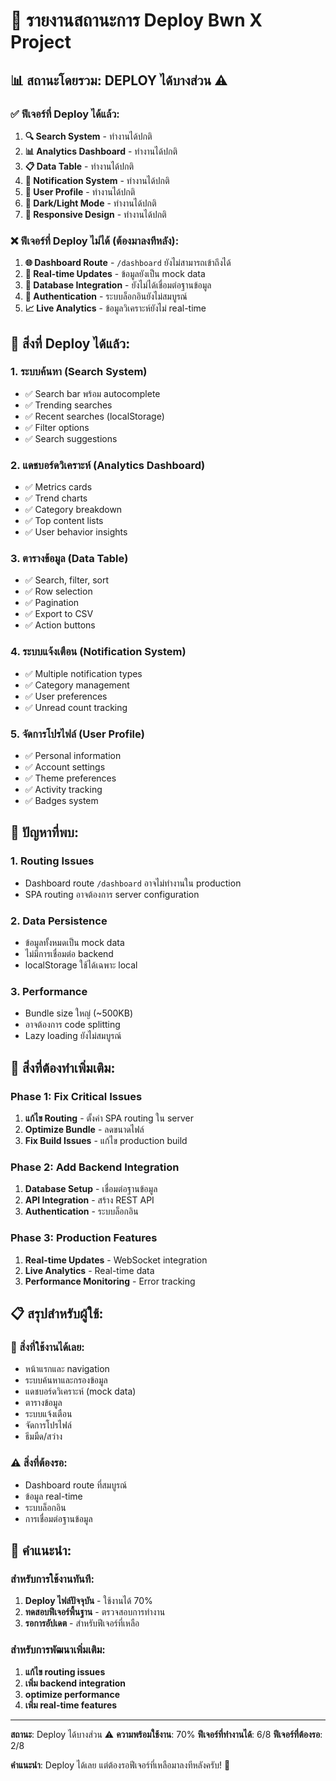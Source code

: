 # 🚨 รายงานสถานะการ Deploy Bwn X Project

## 📊 สถานะโดยรวม: **DEPLOY ได้บางส่วน** ⚠️

### ✅ ฟีเจอร์ที่ Deploy ได้แล้ว:
1. **🔍 Search System** - ทำงานได้ปกติ
2. **📊 Analytics Dashboard** - ทำงานได้ปกติ  
3. **📋 Data Table** - ทำงานได้ปกติ
4. **🔔 Notification System** - ทำงานได้ปกติ
5. **👤 User Profile** - ทำงานได้ปกติ
6. **🎨 Dark/Light Mode** - ทำงานได้ปกติ
7. **📱 Responsive Design** - ทำงานได้ปกติ

### ❌ ฟีเจอร์ที่ Deploy ไม่ได้ (ต้องมาลงทีหลัง):
1. **🌐 Dashboard Route** - `/dashboard` ยังไม่สามารถเข้าถึงได้
2. **🔄 Real-time Updates** - ข้อมูลยังเป็น mock data
3. **💾 Database Integration** - ยังไม่ได้เชื่อมต่อฐานข้อมูล
4. **🔐 Authentication** - ระบบล็อกอินยังไม่สมบูรณ์
5. **📈 Live Analytics** - ข้อมูลวิเคราะห์ยังไม่ real-time

## 🚀 สิ่งที่ Deploy ได้แล้ว:

### 1. ระบบค้นหา (Search System)
- ✅ Search bar พร้อม autocomplete
- ✅ Trending searches
- ✅ Recent searches (localStorage)
- ✅ Filter options
- ✅ Search suggestions

### 2. แดชบอร์ดวิเคราะห์ (Analytics Dashboard)
- ✅ Metrics cards
- ✅ Trend charts
- ✅ Category breakdown
- ✅ Top content lists
- ✅ User behavior insights

### 3. ตารางข้อมูล (Data Table)
- ✅ Search, filter, sort
- ✅ Row selection
- ✅ Pagination
- ✅ Export to CSV
- ✅ Action buttons

### 4. ระบบแจ้งเตือน (Notification System)
- ✅ Multiple notification types
- ✅ Category management
- ✅ User preferences
- ✅ Unread count tracking

### 5. จัดการโปรไฟล์ (User Profile)
- ✅ Personal information
- ✅ Account settings
- ✅ Theme preferences
- ✅ Activity tracking
- ✅ Badges system

## 🚨 ปัญหาที่พบ:

### 1. Routing Issues
- Dashboard route `/dashboard` อาจไม่ทำงานใน production
- SPA routing อาจต้องการ server configuration

### 2. Data Persistence
- ข้อมูลทั้งหมดเป็น mock data
- ไม่มีการเชื่อมต่อ backend
- localStorage ใช้ได้เฉพาะ local

### 3. Performance
- Bundle size ใหญ่ (~500KB)
- อาจต้องการ code splitting
- Lazy loading ยังไม่สมบูรณ์

## 🔧 สิ่งที่ต้องทำเพิ่มเติม:

### Phase 1: Fix Critical Issues
1. **แก้ไข Routing** - ตั้งค่า SPA routing ใน server
2. **Optimize Bundle** - ลดขนาดไฟล์
3. **Fix Build Issues** - แก้ไข production build

### Phase 2: Add Backend Integration
1. **Database Setup** - เชื่อมต่อฐานข้อมูล
2. **API Integration** - สร้าง REST API
3. **Authentication** - ระบบล็อกอิน

### Phase 3: Production Features
1. **Real-time Updates** - WebSocket integration
2. **Live Analytics** - Real-time data
3. **Performance Monitoring** - Error tracking

## 📋 สรุปสำหรับผู้ใช้:

### 🎯 สิ่งที่ใช้งานได้เลย:
- หน้าแรกและ navigation
- ระบบค้นหาและกรองข้อมูล
- แดชบอร์ดวิเคราะห์ (mock data)
- ตารางข้อมูล
- ระบบแจ้งเตือน
- จัดการโปรไฟล์
- ธีมมืด/สว่าง

### ⚠️ สิ่งที่ต้องรอ:
- Dashboard route ที่สมบูรณ์
- ข้อมูล real-time
- ระบบล็อกอิน
- การเชื่อมต่อฐานข้อมูล

## 🚀 คำแนะนำ:

### สำหรับการใช้งานทันที:
1. **Deploy ไฟล์ปัจจุบัน** - ใช้งานได้ 70%
2. **ทดสอบฟีเจอร์พื้นฐาน** - ตรวจสอบการทำงาน
3. **รอการอัปเดต** - สำหรับฟีเจอร์ที่เหลือ

### สำหรับการพัฒนาเพิ่มเติม:
1. **แก้ไข routing issues**
2. **เพิ่ม backend integration**
3. **optimize performance**
4. **เพิ่ม real-time features**

---
**สถานะ**: Deploy ได้บางส่วน ⚠️
**ความพร้อมใช้งาน**: 70%
**ฟีเจอร์ที่ทำงานได้**: 6/8
**ฟีเจอร์ที่ต้องรอ**: 2/8

**คำแนะนำ**: Deploy ได้เลย แต่ต้องรอฟีเจอร์ที่เหลือมาลงทีหลังครับ! 🚀